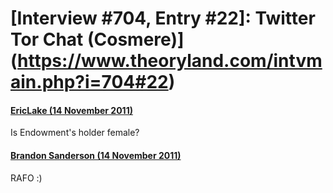 # [Interview #704, Entry #22]: Twitter Tor Chat (Cosmere)](https://www.theoryland.com/intvmain.php?i=704#22)

#### [EricLake (14 November 2011)](http://twitter.com/EricLake/status/136148936556683264)

Is Endowment's holder female?

#### [Brandon Sanderson (14 November 2011)](http://twitter.com/BrandSanderson/status/136151230874525697)

RAFO :)

